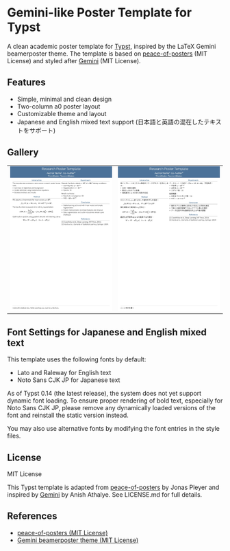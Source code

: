 # Gemini-like Poster Template for Typst

A clean academic poster template for [Typst](https://typst.app), inspired by the LaTeX Gemini beamerposter theme. The template is based on [peace-of-posters](https://github.com/jonaspleyer/peace-of-posters) (MIT License) and styled after [Gemini](https://github.com/anishathalye/gemini) (MIT License).

## Features
- Simple, minimal and clean design
- Two-column a0 poster layout
- Customizable theme and layout
- Japanese and English mixed text support (日本語と英語の混在したテキストをサポート)

## Gallery
|  |  |
|---|---|
| ![Gallery EN](gallery/steel-blue-en.png) | ![Gallery JA](gallery/steel-blue-ja.png) |

## Font Settings for Japanese and English mixed text
This template uses the following fonts by default:

- Lato and Raleway for English text
- Noto Sans CJK JP for Japanese text

As of Typst 0.14 (the latest release), the system does not yet support dynamic font loading.
To ensure proper rendering of bold text, especially for Noto Sans CJK JP, please remove any dynamically loaded versions of the font and reinstall the static version instead.

You may also use alternative fonts by modifying the font entries in the style files.

## License
MIT License

This Typst template is adapted from [peace-of-posters](https://github.com/jonaspleyer/peace-of-posters) by Jonas Pleyer and inspired by [Gemini](https://github.com/anishathalye/gemini) by Anish Athalye. See LICENSE.md for full details.

## References
- [peace-of-posters (MIT License)](https://github.com/jonaspleyer/peace-of-posters)
- [Gemini beamerposter theme (MIT License)](https://github.com/anishathalye/gemini)
